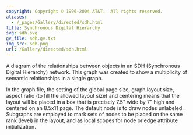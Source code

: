 ```yaml
---
copyright: Copyright © 1996-2004 AT&T.  All rights reserved.
aliases:
  - /_pages/Gallery/directed/sdh.html
title: Synchronous Digital Hierarchy
svg: sdh.svg
gv_file: sdh.gv.txt
img_src: sdh.png
url: /Gallery/directed/sdh.html
---
```

A diagram of the relationships between objects in an SDH
(Synchronous Digital Hierarchy) network.
This graph was created to show a multiplicity of semantic relationships in a single graph.

In the graph file, the setting of the global
page size, graph layout size, aspect ratio (to fill the allowed
layout size) and centering means that the layout will be placed
in a box that is precisely 7.5" wide by 7" high and centered
on an 8.5x11 page. The default node is to draw nodes unlabeled.
Subgraphs are employed to mark sets of nodes to be placed on
the same rank (level) in the layout, and as local scopes for
node or edge attribute initialization.
